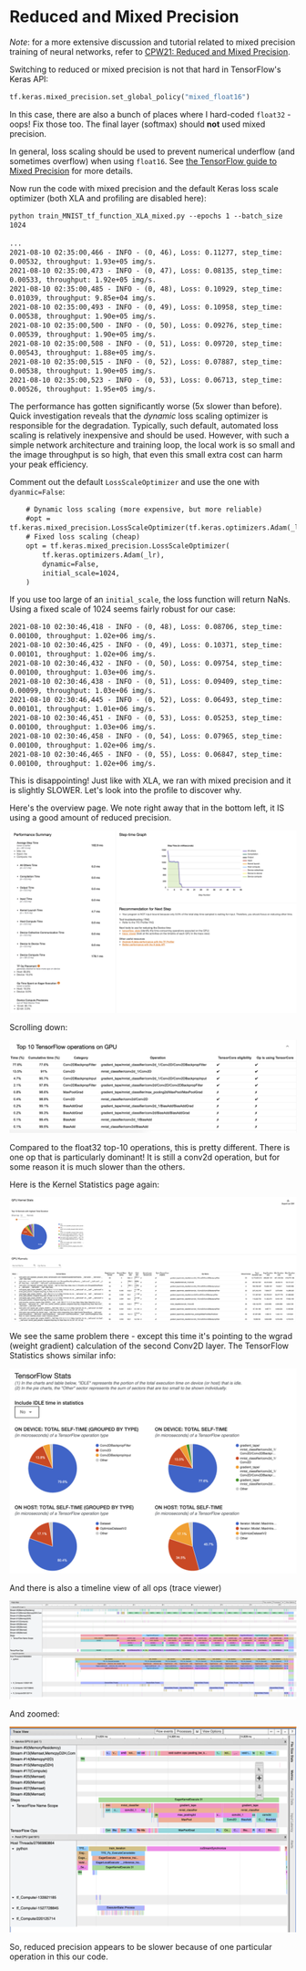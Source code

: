 # Reduced and Mixed Precision

*Note*: for a more extensive discussion and tutorial related to mixed precision training of neural networks, refer to [CPW21: Reduced and Mixed Precision](https://github.com/argonne-lcf/CompPerfWorkshop-2021/tree/main/10_reduced-precision).

Switching to reduced or mixed precision is not that hard in TensorFlow's Keras API:
```python
tf.keras.mixed_precision.set_global_policy("mixed_float16")
```

In this case, there are also a bunch of places where I hard-coded `float32` - oops!  Fix those too. The final layer (softmax) should **not** used mixed precision.

In general, loss scaling should be used to prevent numerical underflow (and sometimes overflow) when using `float16`. See [the TensorFlow guide to Mixed Precision](https://www.tensorflow.org/guide/mixed_precision#training_the_model_with_a_custom_training_loop) for more details. 

Now run the code with mixed precision and the default Keras loss scale optimizer (both XLA and profiling are disabled here):
```
python train_MNIST_tf_function_XLA_mixed.py --epochs 1 --batch_size 1024

...
2021-08-10 02:35:00,466 - INFO - (0, 46), Loss: 0.11277, step_time: 0.00532, throughput: 1.93e+05 img/s.
2021-08-10 02:35:00,473 - INFO - (0, 47), Loss: 0.08135, step_time: 0.00533, throughput: 1.92e+05 img/s.
2021-08-10 02:35:00,485 - INFO - (0, 48), Loss: 0.10929, step_time: 0.01039, throughput: 9.85e+04 img/s.
2021-08-10 02:35:00,493 - INFO - (0, 49), Loss: 0.10958, step_time: 0.00538, throughput: 1.90e+05 img/s.
2021-08-10 02:35:00,500 - INFO - (0, 50), Loss: 0.09276, step_time: 0.00539, throughput: 1.90e+05 img/s.
2021-08-10 02:35:00,508 - INFO - (0, 51), Loss: 0.09720, step_time: 0.00543, throughput: 1.88e+05 img/s.
2021-08-10 02:35:00,515 - INFO - (0, 52), Loss: 0.07887, step_time: 0.00538, throughput: 1.90e+05 img/s.
2021-08-10 02:35:00,523 - INFO - (0, 53), Loss: 0.06713, step_time: 0.00526, throughput: 1.95e+05 img/s.
```
The performance has gotten significantly worse (5x slower than before). Quick investigation reveals that the _dynamic_ loss scaling optimizer is responsible for the degradation. Typically, such default, automated loss scaling is relatively inexpensive and should be used. However, with such a simple network architecture and training loop, the local work is so small and the image throughput is so high, that even this small extra cost can harm your peak efficiency.

Comment out the default `LossScaleOptimizer` and use the one with `dyanmic=False`:
```
    # Dynamic loss scaling (more expensive, but more reliable)
    #opt = tf.keras.mixed_precision.LossScaleOptimizer(tf.keras.optimizers.Adam(_lr))
    # Fixed loss scaling (cheap)
    opt = tf.keras.mixed_precision.LossScaleOptimizer(
        tf.keras.optimizers.Adam(_lr),
        dynamic=False,
        initial_scale=1024,
    )
``` 
If you use too large of an `initial_scale`, the loss function will return NaNs. Using a fixed scale of 1024 seems fairly robust for our case:
```
2021-08-10 02:30:46,418 - INFO - (0, 48), Loss: 0.08706, step_time: 0.00100, throughput: 1.02e+06 img/s.
2021-08-10 02:30:46,425 - INFO - (0, 49), Loss: 0.10371, step_time: 0.00101, throughput: 1.02e+06 img/s.
2021-08-10 02:30:46,432 - INFO - (0, 50), Loss: 0.09754, step_time: 0.00100, throughput: 1.03e+06 img/s.
2021-08-10 02:30:46,438 - INFO - (0, 51), Loss: 0.09409, step_time: 0.00099, throughput: 1.03e+06 img/s.
2021-08-10 02:30:46,445 - INFO - (0, 52), Loss: 0.06493, step_time: 0.00101, throughput: 1.01e+06 img/s.
2021-08-10 02:30:46,451 - INFO - (0, 53), Loss: 0.05253, step_time: 0.00100, throughput: 1.03e+06 img/s.
2021-08-10 02:30:46,458 - INFO - (0, 54), Loss: 0.07965, step_time: 0.00100, throughput: 1.02e+06 img/s.
2021-08-10 02:30:46,465 - INFO - (0, 55), Loss: 0.06847, step_time: 0.00100, throughput: 1.02e+06 img/s.
```

This is disappointing!  Just like with XLA, we ran with mixed precision and it is slightly SLOWER.  Let's look into the profile to discover why.

Here's the overview page.  We note right away that in the bottom left, it IS using a good amount of reduced precision.

![Tensorboard Profiler Overview](./images/profiler_overview.png)

Scrolling down:

![top 10](./images/top10-ops.png)

Compared to the float32 top-10 operations, this is pretty different.  There is one op that is particularly dominant!  It is still a conv2d operation, but for some reason it is much slower than the others.

Here is the Kernel Statistics page again:

![kernel stats](./images/kernel-stats.png)

We see the same problem there - except this time it's pointing to the wgrad (weight gradient) calculation of the second Conv2D layer. The TensorFlow Statistics shows similar info:

![tf stats](./images/tf-stats.png)

And there is also a timeline view of all ops (trace viewer)

![timeline](./images/trace-viewer.png)

And zoomed:

![timeline zoom](./images/trace-zoomed.png)

So, reduced precision appears to be slower because of one particular operation in this our code. 
